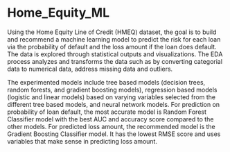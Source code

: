 # Home_Equity_ML

Using the Home Equity Line of Credit (HMEQ) dataset, the goal is to build and recommend a machine learning model to predict the risk for each loan via the probability of default and the loss amount if the loan does default. The data is explored through statistical outputs and visualizations. The EDA process analyzes and transforms the data such as by converting categorial data to numerical data, address missing data and outliers. 

The experimented models include tree based models (decision trees, random forests, and gradient boosting models), regression based models (logistic and linear models) based on varying variables selected from the different tree based models, and neural network models. For prediction on probability of loan default, the most accurate model is Random Forest Classifier model with the best AUC and accuracy score compared to the other models. For predicted loss amount, the recommended model is the Gradient Boosting Classifier model. It has the lowest RMSE score and uses variables that make sense in predicting loss amount. 
